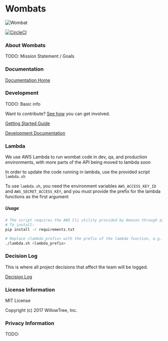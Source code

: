 # Wombats

![Wombat](https://cloud.githubusercontent.com/assets/4649439/17083937/59e5a5f0-517d-11e6-92a2-976aee52d95c.png)

[![CircleCI](https://circleci.com/gh/willowtreeapps/wombats-api.svg?style=svg)](https://circleci.com/gh/willowtreeapps/wombats-api)

### About Wombats

TODO: Mission Statement / Goals

### Documentation

[Documentation Home](./docs/README.md)

### Development

TODO: Basic info

Want to contribute? [See how](./CONTRIBUTING.md) you can get involved.

[Getting Started Guide](./docs/development/getting-started.md)

[Development Documentation](./docs/development/README.md)

### Lambda

We use AWS Lambda to run wombat code in dev, qa, and production environments, with more parts of the API being moved to lambda soon

In order to update the code running in lambda, use the provided script `lambda.sh`

To use `lambda.sh`, you need the environment variables `AWS_ACCESS_KEY_ID` and `AWS_SECRET_ACCESS_KEY`, and you must provide the prefix for the lambda functions as the first argument

##### Usage
```bash
# The script requires the AWS Cli utility provided by Amazon through pip
# To install:
pip install -r requirements.txt

# Replace <lambda_prefix> with the prefix of the lambda function, e.g. wombats-prod or wombats-qa
./lambda.sh <lambda_prefix>
```

### Decision Log

This is where all project decisions that affect the team will be logged.

[Decision Log](./docs/decision-logs/README.md)

### License Information

MIT License

Copyright (c) 2017 WillowTree, Inc.

### Privacy Information

TODO:
